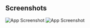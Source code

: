 
## Screenshots

![App Screenshot]([https://ibb.co/tKv1kwV](https://i.ibb.co/dMVH1s8/Untitled.png))
![App Screenshot](https://ibb.co/SsM09zP)

